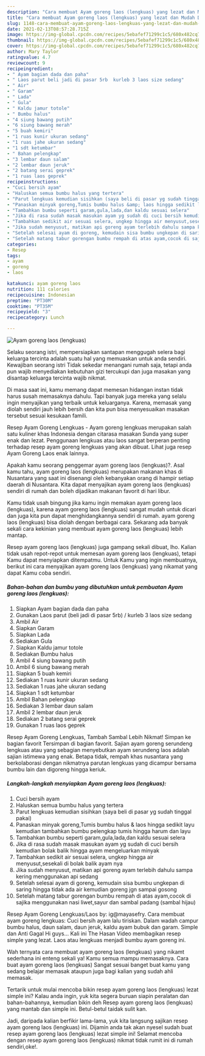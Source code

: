 ```yaml
---
description: "Cara membuat Ayam goreng laos (lengkuas) yang lezat dan Mudah Dibuat"
title: "Cara membuat Ayam goreng laos (lengkuas) yang lezat dan Mudah Dibuat"
slug: 1148-cara-membuat-ayam-goreng-laos-lengkuas-yang-lezat-dan-mudah-dibuat
date: 2021-02-13T08:57:28.715Z
image: https://img-global.cpcdn.com/recipes/5ebafef71299c1c5/680x482cq70/ayam-goreng-laos-lengkuas-foto-resep-utama.jpg
thumbnail: https://img-global.cpcdn.com/recipes/5ebafef71299c1c5/680x482cq70/ayam-goreng-laos-lengkuas-foto-resep-utama.jpg
cover: https://img-global.cpcdn.com/recipes/5ebafef71299c1c5/680x482cq70/ayam-goreng-laos-lengkuas-foto-resep-utama.jpg
author: Mary Taylor
ratingvalue: 4.7
reviewcount: 9
recipeingredient:
- " Ayam bagian dada dan paha"
- " Laos parut beli jadi di pasar 5rb  kurleb 3 laos size sedang"
- " Air"
- " Garam"
- " Lada"
- " Gula"
- " Kaldu jamur totole"
- " Bumbu halus"
- "4 siung bawang putih"
- "6 siung bawang merah"
- "5 buah kemiri"
- "1 ruas kunir ukuran sedang"
- "1 ruas jahe ukuran sedang"
- "1 sdt ketumbar"
- " Bahan pelengkap"
- "3 lembar daun salam"
- "2 lembar daun jeruk"
- "2 batang serai geprek"
- "1 ruas laos geprek"
recipeinstructions:
- "Cuci bersih ayam"
- "Haluskan semua bumbu halus yang tertera"
- "Parut lengkuas kemudian sisihkan (saya beli di pasar yg sudah tinggal pakai)"
- "Panaskan minyak goreng,Tumis bumbu halus &amp; laos hingga sedikit layu kemudian tambahkan bumbu pelengkap tumis hingga harum dan layu"
- "Tambahkan bumbu seperti garam,gula,lada,dan kaldu sesuai selera"
- "Jika di rasa sudah masak masukan ayam yg sudah di cuci bersih kemudian bolak balik hingga ayam mengeluarkan minyak"
- "Tambahkan sedikit air sesuai selera, ungkep hingga air menyusut,sesekali di bolak balik ayam nya"
- "Jika sudah menyusut, matikan api goreng ayam terlebih dahulu sampa kering menggunakan api sedang"
- "Setelah selesai ayam di goreng, kemudain sisa bumbu ungkepan di saring hingga tidak ada air kemudian goreng jgn sampai gosong"
- "Setelah matang tabur gorengan bumbu rempah di atas ayam,cocok di sajika menggunakan nasi liwet,sayur dan sambal padang (sambal hijau)"
categories:
- Resep
tags:
- ayam
- goreng
- laos

katakunci: ayam goreng laos 
nutrition: 111 calories
recipecuisine: Indonesian
preptime: "PT30M"
cooktime: "PT35M"
recipeyield: "3"
recipecategory: Lunch

---
```



![Ayam goreng laos (lengkuas)](https://img-global.cpcdn.com/recipes/5ebafef71299c1c5/680x482cq70/ayam-goreng-laos-lengkuas-foto-resep-utama.jpg)

Selaku seorang istri, mempersiapkan santapan menggugah selera bagi keluarga tercinta adalah suatu hal yang memuaskan untuk anda sendiri. Kewajiban seorang istri Tidak sekedar menangani rumah saja, tetapi anda pun wajib menyediakan kebutuhan gizi tercukupi dan juga masakan yang disantap keluarga tercinta wajib nikmat.

Di masa  saat ini, kamu memang dapat memesan hidangan instan tidak harus susah memasaknya dahulu. Tapi banyak juga mereka yang selalu ingin menyajikan yang terbaik untuk keluarganya. Karena, memasak yang diolah sendiri jauh lebih bersih dan kita pun bisa menyesuaikan masakan tersebut sesuai kesukaan famili. 

Resep Ayam Goreng Lengkuas - Ayam goreng lengkuas merupakan salah satu kuliner khas Indonesia dengan citarasa masakan Sunda yang super enak dan lezat. Penggunaan lengkuas atau laos sangat berperan penting terhadap resep ayam goreng lengkuas yang akan dibuat. Lihat juga resep Ayam Goreng Laos enak lainnya.

Apakah kamu seorang penggemar ayam goreng laos (lengkuas)?. Asal kamu tahu, ayam goreng laos (lengkuas) merupakan makanan khas di Nusantara yang saat ini disenangi oleh kebanyakan orang di hampir setiap daerah di Nusantara. Kita dapat menyajikan ayam goreng laos (lengkuas) sendiri di rumah dan boleh dijadikan makanan favorit di hari libur.

Kamu tidak usah bingung jika kamu ingin memakan ayam goreng laos (lengkuas), karena ayam goreng laos (lengkuas) sangat mudah untuk dicari dan juga kita pun dapat menghidangkannya sendiri di rumah. ayam goreng laos (lengkuas) bisa diolah dengan berbagai cara. Sekarang ada banyak sekali cara kekinian yang membuat ayam goreng laos (lengkuas) lebih mantap.

Resep ayam goreng laos (lengkuas) juga gampang sekali dibuat, lho. Kalian tidak usah repot-repot untuk memesan ayam goreng laos (lengkuas), tetapi Kamu dapat menyiapkan ditempatmu. Untuk Kamu yang ingin membuatnya, berikut ini cara menyajikan ayam goreng laos (lengkuas) yang nikamat yang dapat Kamu coba sendiri.

<!--inarticleads1-->

##### Bahan-bahan dan bumbu yang dibutuhkan untuk pembuatan Ayam goreng laos (lengkuas):

1. Siapkan  Ayam bagian dada dan paha
1. Gunakan  Laos parut (beli jadi di pasar 5rb) / kurleb 3 laos size sedang
1. Ambil  Air
1. Siapkan  Garam
1. Siapkan  Lada
1. Sediakan  Gula
1. Siapkan  Kaldu jamur totole
1. Sediakan  Bumbu halus
1. Ambil 4 siung bawang putih
1. Ambil 6 siung bawang merah
1. Siapkan 5 buah kemiri
1. Sediakan 1 ruas kunir ukuran sedang
1. Sediakan 1 ruas jahe ukuran sedang
1. Siapkan 1 sdt ketumbar
1. Ambil  Bahan pelengkap
1. Sediakan 3 lembar daun salam
1. Ambil 2 lembar daun jeruk
1. Sediakan 2 batang serai geprek
1. Gunakan 1 ruas laos geprek


Resep Ayam Goreng Lengkuas, Tambah Sambal Lebih Nikmat! Simpan ke bagian favorit Tersimpan di bagian favorit. Sajian ayam goreng serundeng lengkuas atau yang sebagian menyebutkan ayam serundeng laos adalah sajian istimewa yang enak. Betapa tidak, rempah khas nusantara yang berkolaborasi dengan nikmatnya parutan lengkuas yang dicampur bersama bumbu lain dan digoreng hingga keriuk. 

<!--inarticleads2-->

##### Langkah-langkah menyiapkan Ayam goreng laos (lengkuas):

1. Cuci bersih ayam
1. Haluskan semua bumbu halus yang tertera
1. Parut lengkuas kemudian sisihkan (saya beli di pasar yg sudah tinggal pakai)
1. Panaskan minyak goreng,Tumis bumbu halus &amp; laos hingga sedikit layu kemudian tambahkan bumbu pelengkap tumis hingga harum dan layu
1. Tambahkan bumbu seperti garam,gula,lada,dan kaldu sesuai selera
1. Jika di rasa sudah masak masukan ayam yg sudah di cuci bersih kemudian bolak balik hingga ayam mengeluarkan minyak
1. Tambahkan sedikit air sesuai selera, ungkep hingga air menyusut,sesekali di bolak balik ayam nya
1. Jika sudah menyusut, matikan api goreng ayam terlebih dahulu sampa kering menggunakan api sedang
1. Setelah selesai ayam di goreng, kemudain sisa bumbu ungkepan di saring hingga tidak ada air kemudian goreng jgn sampai gosong
1. Setelah matang tabur gorengan bumbu rempah di atas ayam,cocok di sajika menggunakan nasi liwet,sayur dan sambal padang (sambal hijau)


Resep Ayam Goreng Lengkuas/Laos by: ig@mayasefry. Cara membuat ayam goreng lengkuas: Cuci bersih ayam lalu tiriskan. Dalam wadah campur bumbu halus, daun salam, daun jeruk, kaldu ayam bubuk dan garam. Simple dan Anti Gagal Hi guys… Kali ini The Hasan Video membagikan resep simple yang lezat. Laos atau lengkuas menjadi bumbu ayam goreng ini. 

Wah ternyata cara membuat ayam goreng laos (lengkuas) yang nikamt sederhana ini enteng sekali ya! Kamu semua mampu memasaknya. Cara buat ayam goreng laos (lengkuas) Sangat sesuai banget buat kamu yang sedang belajar memasak ataupun juga bagi kalian yang sudah ahli memasak.

Tertarik untuk mulai mencoba bikin resep ayam goreng laos (lengkuas) lezat simple ini? Kalau anda ingin, yuk kita segera buruan siapin peralatan dan bahan-bahannya, kemudian bikin deh Resep ayam goreng laos (lengkuas) yang mantab dan simple ini. Betul-betul taidak sulit kan. 

Jadi, daripada kalian berfikir lama-lama, yuk kita langsung sajikan resep ayam goreng laos (lengkuas) ini. Dijamin anda tak akan nyesel sudah buat resep ayam goreng laos (lengkuas) lezat simple ini! Selamat mencoba dengan resep ayam goreng laos (lengkuas) nikmat tidak rumit ini di rumah sendiri,oke!.

